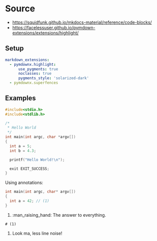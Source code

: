 # Source

* https://squidfunk.github.io/mkdocs-material/reference/code-blocks/
* https://facelessuser.github.io/pymdown-extensions/extensions/highlight/

## Setup

```yaml
markdown_extensions:
  - pymdownx.highlight:
      use_pygments: true
      noclasses: true
      pygments_style: 'solarized-dark'
  - pymdownx.superfences
```

## Examples

```c
#include<stdio.h>
#include<stdlib.h>

/*
 * Hello World
 */
int main(int argc, char *argv[])
{
  int a = 5;
  int b = 4.3;

  printf("Hello World!\n");

  exit EXIT_SUCCESS;
}
```

Using annotations:

```c
int main(int argc, char* argv[])
{
  int a = 42; // (1)
}
```

1.  :man_raising_hand: The answer to everything.


``` { .yaml .annotate }
# (1)
```

1.  Look ma, less line noise!

